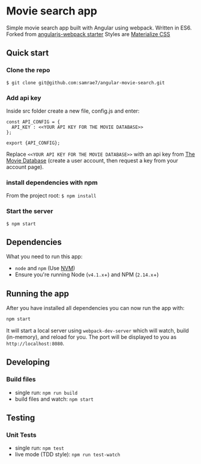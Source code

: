 # Movie search app

Simple movie search app built with Angular using webpack. Written in ES6.
Forked from [angularjs-webpack starter](https://github.com/preboot/angularjs-webpack)
Styles are [Materialize CSS](http://materializecss.com/)

## Quick start
### Clone the repo
`$ git clone git@github.com:samrae7/angular-movie-search.git`

### Add api key
Inside src folder create a new file, config.js and enter:

```
const API_CONFIG = {
  API_KEY : <<YOUR API KEY FOR THE MOVIE DATABASE>>
};

export {API_CONFIG};
```
Replace `<<YOUR API KEY FOR THE MOVIE DATABASE>>` with an api key from
[The Movie Database](https://www.themoviedb.org/faq/api)
(create a user account, then request a key from your account page).

### install dependencies with npm

From the project root:
`$ npm install`

### Start the server
`$ npm start`

## Dependencies

What you need to run this app:
* `node` and `npm` (Use [NVM](https://github.com/creationix/nvm))
* Ensure you're running Node (`v4.1.x`+) and NPM (`2.14.x`+)

## Running the app

After you have installed all dependencies you can now run the app with:
```bash
npm start
```

It will start a local server using `webpack-dev-server` which will watch, build (in-memory), and reload for you. The port will be displayed to you as `http://localhost:8080`.

## Developing

### Build files

* single run: `npm run build`
* build files and watch: `npm start`

## Testing

### Unit Tests

* single run: `npm test`
* live mode (TDD style): `npm run test-watch`
